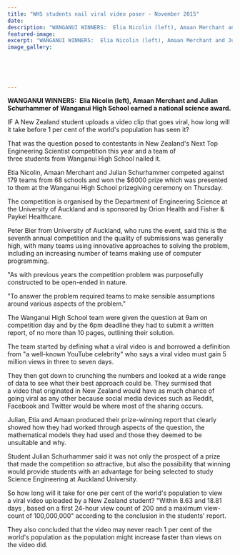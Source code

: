 ```yaml
---
title: "WHS students nail viral video poser - November 2015"
date: 
description: "WANGANUI WINNERS:  Elia Nicolin (left), Amaan Merchant and Julian Schurhammer of Wanganui High School earned a national science award, Wanganui Chronicle article on 9/11/15..."
featured-image: 
excerpt: "WANGANUI WINNERS:  Elia Nicolin (left), Amaan Merchant and Julian Schurhammer of Wanganui High School earned a national science award, Wanganui Chronicle article on 9/11/15..."
image_gallery:
	
	
	
	
	
---
```


<p><strong>WANGANUI WINNERS: &nbsp;Elia Nicolin (left), Amaan Merchant and Julian Schurhammer of Wanganui High School earned a national science award.</strong></p>
<p>IF A New Zealand student uploads a&nbsp;video&nbsp;clip that goes&nbsp;viral, how long will it take before 1 per cent of the world's population has seen it?</p>
<p>That was the question posed to contestants in New Zealand's Next Top Engineering Scientist competition this year and a team of three&nbsp;students&nbsp;from Wanganui High School nailed it.</p>
<p>Etia Nicolin, Amaan Merchant and Julian Schurhammer competed against 179 teams from 68 schools and won the $6000 prize which was presented to them at the Wanganui High School prizegiving ceremony on Thursday.</p>
<p>The competition is organised by the Department of Engineering Science at the University of Auckland and is sponsored by Orion Health and Fisher &amp; Paykel Healthcare.</p>
<p>Peter Bier from University of Auckland, who runs the event, said this is the seventh annual competition and the quality of submissions was generally high, with many teams using innovative approaches to solving the problem, including an increasing number of teams making use of computer programming.</p>
<p>"As with previous years the competition problem was purposefully constructed to be open-ended in nature.</p>
<p>"To answer the problem required teams to make sensible assumptions around various aspects of the problem."</p>
<p>The Wanganui High School team were given the question at 9am on competition day and by the 6pm deadline they had to submit a written report, of no more than 10 pages, outlining their solution.</p>
<p>The team started by defining what a<strong>&nbsp;</strong>viral&nbsp;video&nbsp;is and borrowed a definition from "a well-known YouTube celebrity" who says a&nbsp;viral&nbsp;video&nbsp;must gain 5 million views in three to seven days.</p>
<p>They then got down to crunching the numbers and looked at a wide range of data to see what their best approach could be. They surmised that a&nbsp;video&nbsp;that originated in New Zealand would have as much chance of going&nbsp;viral&nbsp;as any other because social media devices such as Reddit, Facebook and Twitter would be where most of the sharing occurs.</p>
<p>Julian, Etia and Amaan produced their prize-winning report that clearly showed how they had worked through aspects of the question, the mathematical models they had used and those they deemed to be unsuitable and why.</p>
<p>Student Julian Schurhammer said it was not only the prospect of a prize that made the competition so attractive, but also the possibility that winning would provide&nbsp;students&nbsp;with an advantage for being selected to study Science Engineering at Auckland University.</p>
<p>So how long will it take for one per cent of the world's population to view a&nbsp;viral&nbsp;video&nbsp;uploaded by a New Zealand student? "Within 8.63 and 18.81 days , based on a first 24-hour view count of 200 and a maximum view-count of 100,000,000" according to the conclusion in the students' report.</p>
<p>They also concluded that the&nbsp;video&nbsp;may never reach 1 per cent of the world's population as the population might increase faster than views on the&nbsp;video&nbsp;did.</p>

